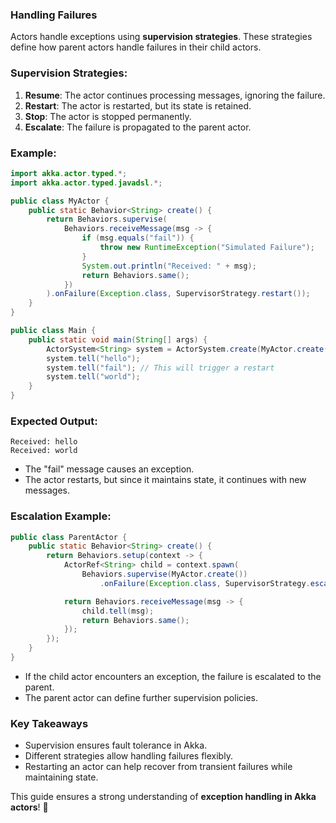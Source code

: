 ### Handling Failures

Actors handle exceptions using **supervision strategies**. These strategies define how parent actors handle failures in their child actors.

### Supervision Strategies:

1. **Resume**: The actor continues processing messages, ignoring the failure.
2. **Restart**: The actor is restarted, but its state is retained.
3. **Stop**: The actor is stopped permanently.
4. **Escalate**: The failure is propagated to the parent actor.

### Example:

```java
import akka.actor.typed.*;
import akka.actor.typed.javadsl.*;

public class MyActor {
    public static Behavior<String> create() {
        return Behaviors.supervise(
            Behaviors.receiveMessage(msg -> {
                if (msg.equals("fail")) {
                    throw new RuntimeException("Simulated Failure");
                }
                System.out.println("Received: " + msg);
                return Behaviors.same();
            })
        ).onFailure(Exception.class, SupervisorStrategy.restart());
    }
}

public class Main {
    public static void main(String[] args) {
        ActorSystem<String> system = ActorSystem.create(MyActor.create(), "MySystem");
        system.tell("hello");
        system.tell("fail"); // This will trigger a restart
        system.tell("world");
    }
}
```

### Expected Output:

```
Received: hello
Received: world
```

- The "fail" message causes an exception.
- The actor restarts, but since it maintains state, it continues with new messages.

### Escalation Example:

```java
public class ParentActor {
    public static Behavior<String> create() {
        return Behaviors.setup(context -> {
            ActorRef<String> child = context.spawn(
                Behaviors.supervise(MyActor.create())
                    .onFailure(Exception.class, SupervisorStrategy.escalate()), "child");

            return Behaviors.receiveMessage(msg -> {
                child.tell(msg);
                return Behaviors.same();
            });
        });
    }
}
```

- If the child actor encounters an exception, the failure is escalated to the parent.
- The parent actor can define further supervision policies.

### Key Takeaways

- Supervision ensures fault tolerance in Akka.
- Different strategies allow handling failures flexibly.
- Restarting an actor can help recover from transient failures while maintaining state.

This guide ensures a strong understanding of **exception handling in Akka actors**! 🚀
